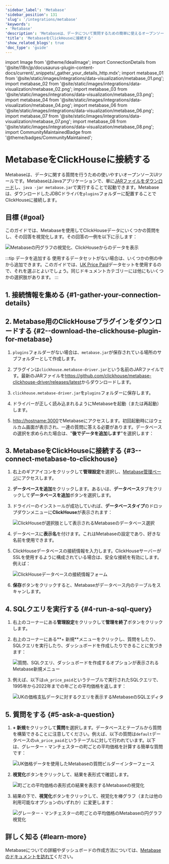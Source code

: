 ```yaml
---
'sidebar_label': 'Metabase'
'sidebar_position': 131
'slug': '/integrations/metabase'
'keywords':
- 'Metabase'
'description': 'Metabaseは、データについて質問するための簡単に使えるオープンソースのUIツールです。'
'title': 'MetabaseをClickHouseに接続する'
'show_related_blogs': true
'doc_type': 'guide'
---
```


import Image from '@theme/IdealImage';
import ConnectionDetails from '@site/i18n/jp/docusaurus-plugin-content-docs/current/_snippets/_gather_your_details_http.mdx';
import metabase_01 from '@site/static/images/integrations/data-visualization/metabase_01.png';
import metabase_02 from '@site/static/images/integrations/data-visualization/metabase_02.png';
import metabase_03 from '@site/static/images/integrations/data-visualization/metabase_03.png';
import metabase_04 from '@site/static/images/integrations/data-visualization/metabase_04.png';
import metabase_06 from '@site/static/images/integrations/data-visualization/metabase_06.png';
import metabase_07 from '@site/static/images/integrations/data-visualization/metabase_07.png';
import metabase_08 from '@site/static/images/integrations/data-visualization/metabase_08.png';
import CommunityMaintainedBadge from '@theme/badges/CommunityMaintained';


# MetabaseをClickHouseに接続する

<CommunityMaintainedBadge/>

Metabaseは、データに関する質問を行うための使いやすいオープンソースUIツールです。MetabaseはJavaアプリケーションで、単に<a href="https://www.metabase.com/start/oss/jar" target="_blank">JARファイルをダウンロード</a>し、`java -jar metabase.jar`で実行することで起動できます。Metabaseは、ダウンロードしたJDBCドライバを`plugins`フォルダーに配置することでClickHouseに接続します。

## 目標 {#goal}

このガイドでは、Metabaseを使用してClickHouseデータにいくつかの質問をし、その回答を視覚化します。その回答の一例を以下に示します：

  <Image size="md" img={metabase_08} alt="Metabaseの円グラフの視覚化、ClickHouseからのデータを表示" border />
<p/>

:::tip データを追加する
使用するデータセットがない場合は、いくつかの例の中から追加できます。このガイドでは、[UK Price Paid](/getting-started/example-datasets/uk-price-paid.md)データセットを使用するので、それを選ぶとよいでしょう。同じドキュメントカテゴリーには他にもいくつかの選択肢があります。
:::

## 1. 接続情報を集める {#1-gather-your-connection-details}
<ConnectionDetails />

## 2. Metabase用のClickHouseプラグインをダウンロードする {#2--download-the-clickhouse-plugin-for-metabase}

1. `plugins`フォルダーがない場合は、`metabase.jar`が保存されている場所のサブフォルダーとして作成します。

2. プラグインは`clickhouse.metabase-driver.jar`という名前のJARファイルです。最新のJARファイルを<a href="https://github.com/clickhouse/metabase-clickhouse-driver/release" target="_blank">https://github.com/clickhouse/metabase-clickhouse-driver/releases/latest</a>からダウンロードします。

3. `clickhouse.metabase-driver.jar`を`plugins`フォルダーに保存します。

4. ドライバーが正しく読み込まれるようにMetabaseを起動（または再起動）します。

5. <a href="http://localhost:3000/" target="_blank">http://hostname:3000</a>でMetabaseにアクセスします。初回起動時にはウェルカム画面が表示され、一連の質問に答える必要があります。データベースの選択を求められた場合は、"**後でデータを追加します**"を選択します：

## 3. MetabaseをClickHouseに接続する {#3--connect-metabase-to-clickhouse}

1. 右上のギアアイコンをクリックして**管理設定**を選択し、<a href="http://localhost:3000/admin/settings/setup" target="_blank">Metabase管理ページ</a>にアクセスします。

2. **データベースを追加**をクリックします。あるいは、**データベース**タブをクリックして**データベースを追加**ボタンを選択します。

3. ドライバーのインストールが成功していれば、**データベースタイプ**のドロップダウンメニューに**ClickHouse**が表示されます：

    <Image size="md" img={metabase_01} alt="ClickHouseが選択肢として表示されるMetabaseのデータベース選択" border />

4. データベースに**表示名**を付けます。これはMetabaseの設定であり、好きな名前を使用できます。

5. ClickHouseデータベースの接続情報を入力します。ClickHouseサーバーがSSLを使用するように構成されている場合は、安全な接続を有効にします。例えば：

    <Image size="md" img={metabase_02} alt="ClickHouseデータベースの接続情報フォーム" border />

6. **保存**ボタンをクリックすると、Metabaseがデータベース内のテーブルをスキャンします。

## 4. SQLクエリを実行する {#4-run-a-sql-query}

1. 右上のコーナーにある**管理設定**をクリックして**管理を終了**ボタンをクリックします。

2. 右上のコーナーにある**+ 新規**メニューをクリックし、質問をしたり、SQLクエリを実行したり、ダッシュボードを作成したりできることに気づきます：

    <Image size="sm" img={metabase_03} alt="質問、SQLクエリ、ダッシュボードを作成するオプションが表示されるMetabase新規メニュー" border />

3. 例えば、以下は`uk_price_paid`というテーブルで実行されたSQLクエリで、1995年から2022年までの年ごとの平均価格を返します：

    <Image size="md" img={metabase_04} alt="UKの価格支払データに対するクエリを表示するMetabaseのSQLエディタ" border />

## 5. 質問をする {#5-ask-a-question}

1. **+ 新規**をクリックして**質問**を選択します。データベースとテーブルから質問を構築できることに注意してください。例えば、以下の質問は`default`データベースの`uk_price_paid`というテーブルに対して行われています。以下は、グレーター・マンチェスターの町ごとの平均価格を計算する簡単な質問です：

    <Image size="md" img={metabase_06} alt="UK価格データを使用したMetabaseの質問ビルダーインターフェース" border />

2. **視覚化**ボタンをクリックして、結果を表形式で確認します。

    <Image size="md" img={metabase_07} alt="町ごとの平均価格の表形式の結果を表示するMetabaseの視覚化" border />

3. 結果の下で、**視覚化**ボタンをクリックして、視覚化を棒グラフ（または他の利用可能なオプションのいずれか）に変更します：

    <Image size="md" img={metabase_08} alt="グレーター・マンチェスターの町ごとの平均価格のMetabaseの円グラフ視覚化" border />

## 詳しく知る {#learn-more}

Metabaseについての詳細やダッシュボードの作成方法については、<a href="https://www.metabase.com/docs/latest/" target="_blank">Metabaseのドキュメントを訪れて</a>ください。
